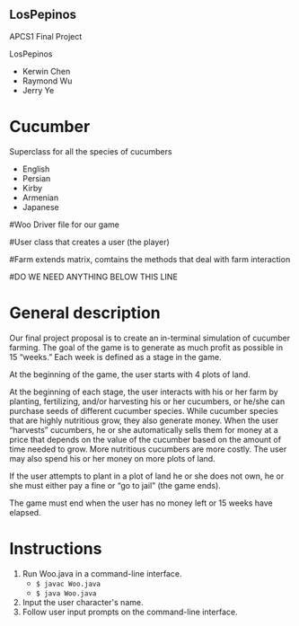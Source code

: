 ## LosPepinos
APCS1 Final Project

LosPepinos
* Kerwin Chen
* Raymond Wu
* Jerry Ye

# Cucumber
Superclass for all the species of cucumbers

  * English <br>
  * Persian <br>
  * Kirby <br>
  * Armenian <br>
  * Japanese <br>

#Woo
Driver file for our game

#User
class that creates a user (the player)

#Farm
extends matrix, comtains the methods that deal with farm interaction

#DO WE NEED ANYTHING BELOW THIS LINE

# General description
Our final project proposal is to create an in-terminal simulation of cucumber farming. The goal of the game is to generate as much profit as possible in 15 “weeks.” Each week is defined as a stage in the game.

At the beginning of the game, the user starts with 4 plots of land.

At the beginning of each stage, the user interacts with his or her farm by planting, fertilizing, and/or harvesting his or her cucumbers, or he/she can purchase seeds of different cucumber species. While cucumber species that are highly nutritious grow, they also generate money. When the user “harvests” cucumbers, he or she automatically sells them for money at a price that depends on the value of the cucumber based on the amount of time needed to grow. More nutritious cucumbers are more costly. The user may also spend his or her money on more plots of land.

If the user attempts to plant in a plot of land he or she does not own, he or she must either pay a fine or “go to jail” (the game ends).

The game must end when the user has no money left or 15 weeks have elapsed.

# Instructions
1. Run Woo.java in a command-line interface.
   * ``$ javac Woo.java``
   * ``$ java Woo.java``
2. Input the user character's name.
3. Follow user input prompts on the command-line interface.
